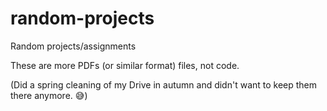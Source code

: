 # random-projects
Random projects/assignments

These are more PDFs (or similar format) files, not code.

(Did a spring cleaning of my Drive in autumn and didn't want to keep them there anymore. 😅)
